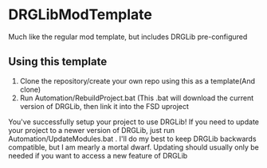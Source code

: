 # DRGLibModTemplate
Much like the regular mod template, but includes DRGLib pre-configured

## Using this template
1. Clone the repository/create your own repo using this as a template(And clone)
2. Run Automation/RebuildProject.bat (This .bat will download the current version of DRGLib, then link it into the FSD uproject

You've successfully setup your project to use DRGLib! If you need to update your project to a newer version of DRGLib, just run Automation/UpdateModules.bat . I'll do my best to keep DRGLib backwards compatible, but I am mearly a mortal dwarf. Updating should usually only be needed if you want to access a new feature of DRGLib
